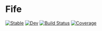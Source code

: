 # Fife

[![Stable](https://img.shields.io/badge/docs-stable-blue.svg)](https://reidsanders.github.io/Fife.jl/stable)
[![Dev](https://img.shields.io/badge/docs-dev-blue.svg)](https://reidsanders.github.io/Fife.jl/dev)
[![Build Status](https://github.com/reidsanders/Fife.jl/workflows/CI/badge.svg)](https://github.com/reidsanders/Fife.jl/actions)
[![Coverage](https://codecov.io/gh/reidsanders/Fife.jl/branch/master/graph/badge.svg)](https://codecov.io/gh/reidsanders/Fife.jl)
